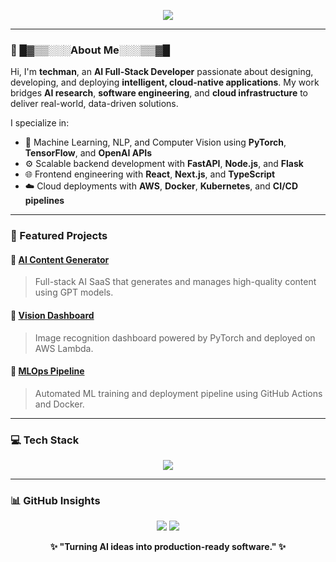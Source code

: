 <!-- Animated Header -->
<p align="center">
  <img src="https://readme-typing-svg.herokuapp.com?font=Fira+Code&size=30&pause=1000&color=00008B&center=true&vCenter=true&width=600&lines=Hi+I'm+Techman;AI+Full-Stack+Developer;Building+Intelligent+and+Apps;Cloud+%7C+AI+%7C+Automation+%7C+MLOps" />
</p>

---

### 🧠 █▓▒▒░░░About Me░░░▒▒▓█
Hi, I'm **techman**, an **AI Full-Stack Developer** passionate about designing, developing, and deploying **intelligent, cloud-native applications**. My work bridges **AI research**, **software engineering**, and **cloud infrastructure** to deliver real-world, data-driven solutions.

I specialize in:
- 🤖 Machine Learning, NLP, and Computer Vision using **PyTorch**, **TensorFlow**, and **OpenAI APIs**  
- ⚙️ Scalable backend development with **FastAPI**, **Node.js**, and **Flask**  
- 🌐 Frontend engineering with **React**, **Next.js**, and **TypeScript**  
- ☁️ Cloud deployments with **AWS**, **Docker**, **Kubernetes**, and **CI/CD pipelines**  

---

### 🧩 Featured Projects

#### 🚀 [AI Content Generator](https://github.com/yourusername/ai-content-generator)
> Full-stack AI SaaS that generates and manages high-quality content using GPT models.

#### 🎯 [Vision Dashboard](https://github.com/yourusername/vision-dashboard)
> Image recognition dashboard powered by PyTorch and deployed on AWS Lambda.

#### 🔁 [MLOps Pipeline](https://github.com/yourusername/mlops-pipeline)
> Automated ML training and deployment pipeline using GitHub Actions and Docker.

---

### 💻 Tech Stack
<p align="center">
  <img src="https://skillicons.dev/icons?i=python,js,ts,react,nextjs,nodejs,fastapi,flask,aws,docker,kubernetes,tensorflow,pytorch,git,github&perline=8" />
</p>

---

### 📊 GitHub Insights
<p align="center">
  <img src="https://github-readme-stats.vercel.app/api?username=yourusername&show_icons=true&theme=tokyonight&hide_border=true" />
  <img src="https://github-readme-streak-stats.herokuapp.com?user=yourusername&theme=tokyonight&hide_border=true" />
</p>

<p align="center">
  <b>✨ "Turning AI ideas into production-ready software." ✨</b>
</p>
